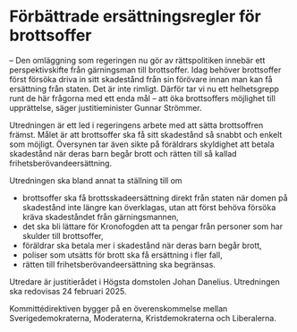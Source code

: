 # Förbättrade ersättningsregler för brottsoffer

– Den omläggning som regeringen nu gör av rättspolitiken innebär ett perspektivskifte från gärningsman till brottsoffer. Idag behöver brottsoffer först försöka driva in sitt skadestånd från sin förövare innan man kan få ersättning från staten. Det är inte rimligt. Därför tar vi nu ett helhetsgrepp runt de här frågorna med ett enda mål – att öka brottsoffers möjlighet till upprättelse, säger justitieminister Gunnar Strömmer.

Utredningen är ett led i regeringens arbete med att sätta brottsoffren främst. Målet är att brottsoffer ska få sitt skadestånd så snabbt och enkelt som möjligt. Översynen tar även sikte på föräldrars skyldighet att betala skadestånd när deras barn begår brott och rätten till så kallad frihetsberövandeersättning.

Utredningen ska bland annat ta ställning till om

* brottsoffer ska få brottsskadeersättning direkt från staten när domen på skadestånd inte längre kan överklagas, utan att först behöva försöka kräva skadeståndet från gärningsmannen,
* det ska bli lättare för Kronofogden att ta pengar från personer som har skulder till brottsoffer,
* föräldrar ska betala mer i skadestånd när deras barn begår brott,
* poliser som utsätts för brott ska få ersättning i fler fall,
* rätten till frihetsberövandeersättning ska begränsas.

Utredare är justitierådet i Högsta domstolen Johan Danelius. Utredningen ska redovisas 24 februari 2025.

Kommittédirektiven bygger på en överenskommelse mellan Sverigedemokraterna, Moderaterna, Kristdemokraterna och Liberalerna.
